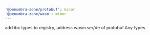```yaml
---
'@penumbra-zone/protobuf': minor
'@penumbra-zone/wasm': minor
---
```


add ibc types to registry, address wasm ser/de of protobuf.Any types
